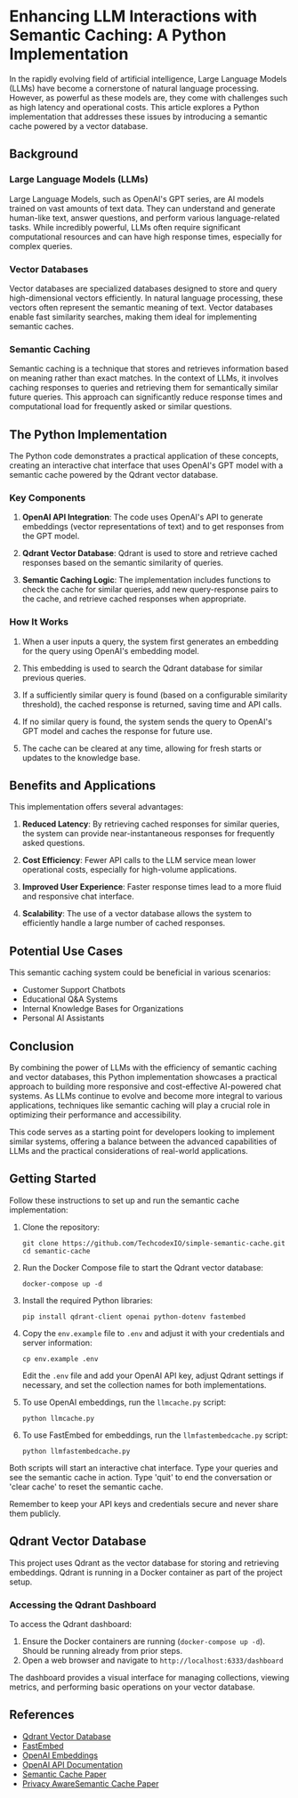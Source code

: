 # Enhancing LLM Interactions with Semantic Caching: A Python Implementation

In the rapidly evolving field of artificial intelligence, Large Language Models (LLMs) have become a cornerstone of natural language processing. However, as powerful as these models are, they come with challenges such as high latency and operational costs. This article explores a Python implementation that addresses these issues by introducing a semantic cache powered by a vector database.

## Background

### Large Language Models (LLMs)

Large Language Models, such as OpenAI's GPT series, are AI models trained on vast amounts of text data. They can understand and generate human-like text, answer questions, and perform various language-related tasks. While incredibly powerful, LLMs often require significant computational resources and can have high response times, especially for complex queries.

### Vector Databases

Vector databases are specialized databases designed to store and query high-dimensional vectors efficiently. In natural language processing, these vectors often represent the semantic meaning of text. Vector databases enable fast similarity searches, making them ideal for implementing semantic caches.

### Semantic Caching

Semantic caching is a technique that stores and retrieves information based on meaning rather than exact matches. In the context of LLMs, it involves caching responses to queries and retrieving them for semantically similar future queries. This approach can significantly reduce response times and computational load for frequently asked or similar questions.

## The Python Implementation

The Python code demonstrates a practical application of these concepts, creating an interactive chat interface that uses OpenAI's GPT model with a semantic cache powered by the Qdrant vector database.

### Key Components

1. **OpenAI API Integration**: The code uses OpenAI's API to generate embeddings (vector representations of text) and to get responses from the GPT model.

2. **Qdrant Vector Database**: Qdrant is used to store and retrieve cached responses based on the semantic similarity of queries.

3. **Semantic Caching Logic**: The implementation includes functions to check the cache for similar queries, add new query-response pairs to the cache, and retrieve cached responses when appropriate.

### How It Works

1. When a user inputs a query, the system first generates an embedding for the query using OpenAI's embedding model.

2. This embedding is used to search the Qdrant database for similar previous queries.

3. If a sufficiently similar query is found (based on a configurable similarity threshold), the cached response is returned, saving time and API calls.

4. If no similar query is found, the system sends the query to OpenAI's GPT model and caches the response for future use.

5. The cache can be cleared at any time, allowing for fresh starts or updates to the knowledge base.

## Benefits and Applications

This implementation offers several advantages:

1. **Reduced Latency**: By retrieving cached responses for similar queries, the system can provide near-instantaneous responses for frequently asked questions.

2. **Cost Efficiency**: Fewer API calls to the LLM service mean lower operational costs, especially for high-volume applications.

3. **Improved User Experience**: Faster response times lead to a more fluid and responsive chat interface.

4. **Scalability**: The use of a vector database allows the system to efficiently handle a large number of cached responses.

## Potential Use Cases

This semantic caching system could be beneficial in various scenarios:

- Customer Support Chatbots
- Educational Q&A Systems
- Internal Knowledge Bases for Organizations
- Personal AI Assistants

## Conclusion

By combining the power of LLMs with the efficiency of semantic caching and vector databases, this Python implementation showcases a practical approach to building more responsive and cost-effective AI-powered chat systems. As LLMs continue to evolve and become more integral to various applications, techniques like semantic caching will play a crucial role in optimizing their performance and accessibility.

This code serves as a starting point for developers looking to implement similar systems, offering a balance between the advanced capabilities of LLMs and the practical considerations of real-world applications.

## Getting Started

Follow these instructions to set up and run the semantic cache implementation:

1. Clone the repository:
   ```
   git clone https://github.com/TechcodexIO/simple-semantic-cache.git
   cd semantic-cache
   ```

2. Run the Docker Compose file to start the Qdrant vector database:
   ```
   docker-compose up -d
   ```

3. Install the required Python libraries:
   ```
   pip install qdrant-client openai python-dotenv fastembed
   ```

4. Copy the `env.example` file to `.env` and adjust it with your credentials and server information:
   ```
   cp env.example .env
   ```
   Edit the `.env` file and add your OpenAI API key, adjust Qdrant settings if necessary, and set the collection names for both implementations.

5. To use OpenAI embeddings, run the `llmcache.py` script:
   ```
   python llmcache.py
   ```

6. To use FastEmbed for embeddings, run the `llmfastembedcache.py` script:
   ```
   python llmfastembedcache.py
   ```

Both scripts will start an interactive chat interface. Type your queries and see the semantic cache in action. Type 'quit' to end the conversation or 'clear cache' to reset the semantic cache.

Remember to keep your API keys and credentials secure and never share them publicly.

## Qdrant Vector Database

This project uses Qdrant as the vector database for storing and retrieving embeddings. Qdrant is running in a Docker container as part of the project setup.

### Accessing the Qdrant Dashboard

To access the Qdrant dashboard:

1. Ensure the Docker containers are running (`docker-compose up -d`). Should be running already from prior steps.
2. Open a web browser and navigate to `http://localhost:6333/dashboard`

The dashboard provides a visual interface for managing collections, viewing metrics, and performing basic operations on your vector database.

## References

- [Qdrant Vector Database](https://qdrant.tech/)
- [FastEmbed](https://github.com/qdrant/fastembed)
- [OpenAI Embeddings](https://platform.openai.com/docs/guides/embeddings)
- [OpenAI API Documentation](https://platform.openai.com/docs/api-reference)
- [Semantic Cache Paper](https://arxiv.org/html/2406.00025v1)
- [Privacy AwareSemantic Cache Paper](https://arxiv.org/html/2403.02694v1)
